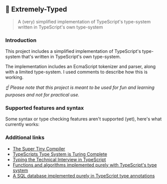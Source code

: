 ## 🐬 Extremely-Typed

> A (very) simplified implementation of TypeScript's type-system written in TypeScript's own type-system

### Introduction

This project includes a simplified implementation of TypeScript's type-system that's written in TypeScript's own type-system.

The implementation includes an EcmaScript tokenizer and parser, along with a limited type-system. I used comments to describe how this is working.

*☝ Please note that this project is meant to be used for fun and learning purposes and not for practical use.*

### Supported features and syntax

Some syntax or type checking features aren't supported (yet), here's what currently works:

### Additional links

- [The Super Tiny Compiler](https://github.com/jamiebuilds/the-super-tiny-compiler)
- [TypeScripts Type System is Turing Complete](https://github.com/microsoft/TypeScript/issues/14833)
- [Typing the Technical Interview in TypeScript](https://gal.hagever.com/posts/typing-the-technical-interview-in-typescript/)
- [Functions and algorithms implemented purely with TypeScript's type system](https://github.com/ronami/meta-typing)
- [A SQL database implemented purely in TypeScript type annotations](https://github.com/codemix/ts-sql)
